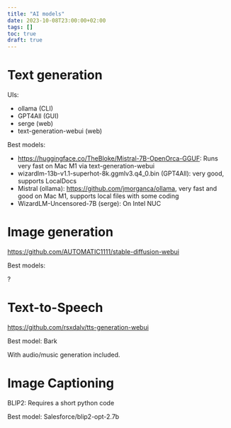 ```yaml
---
title: "AI models"
date: 2023-10-08T23:00:00+02:00
tags: []
toc: true
draft: true
---
```


# Text generation

UIs:

- ollama (CLI)
- GPT4All (GUI)
- serge (web)
- text-generation-webui (web)

Best models:

- https://huggingface.co/TheBloke/Mistral-7B-OpenOrca-GGUF: Runs very fast on Mac M1 via text-generation-webui
- wizardlm-13b-v1.1-superhot-8k.ggmlv3.q4_0.bin (GPT4All): very good, supports LocalDocs
- Mistral (ollama): https://github.com/jmorganca/ollama, very fast and good on Mac M1, supports local files with some coding
- WizardLM-Uncensored-7B (serge): On Intel NUC

# Image generation

https://github.com/AUTOMATIC1111/stable-diffusion-webui

Best models:

?

# Text-to-Speech

https://github.com/rsxdalv/tts-generation-webui

Best model: Bark

With audio/music generation included.

# Image Captioning

BLIP2: Requires a short python code

Best model: Salesforce/blip2-opt-2.7b
